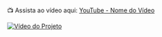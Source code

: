 📺 Assista ao vídeo aqui: [YouTube - Nome do Vídeo](https://www.youtube.com/watch?v=VTk8tz1Jl8Q)

[![Vídeo do Projeto](https://img.youtube.com/vi/VTk8tz1Jl8Q/0.jpg)](https://youtu.be/VTk8tz1Jl8Q)
